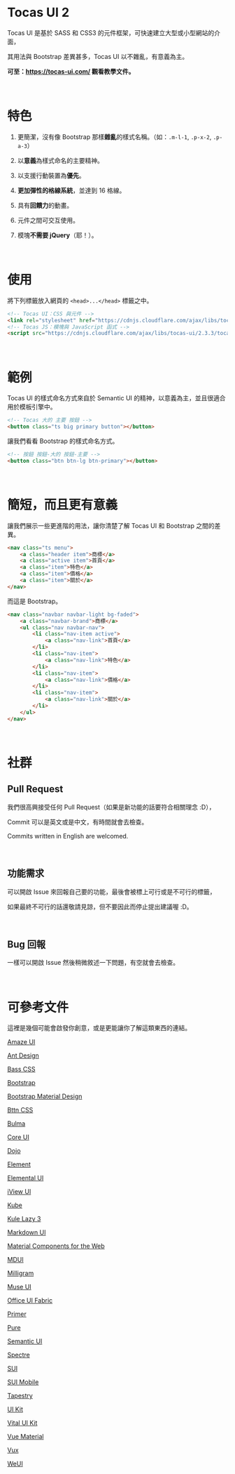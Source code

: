 

&nbsp;

# Tocas UI 2

Tocas UI 是基於 SASS 和 CSS3 的元件框架，可快速建立大型或小型網站的介面，

其用法與 Bootstrap 差異甚多，Tocas UI 以不雜亂，有意義為主。

**可至：https://tocas-ui.com/ 觀看教學文件。**

&nbsp;

# 特色

1. 更簡潔，沒有像 Bootstrap 那樣**雜亂**的樣式名稱。（如：`.m-l-1`, `.p-x-2`, `.p-a-3`）

2. 以**意義**為樣式命名的主要精神。

3. 以支援行動裝置為**優先**。

4. **更加彈性的格線系統**，並達到 16 格線。

5. 具有**回饋力**的動畫。

6. 元件之間可交互使用。

7. 模塊**不需要 jQuery**（耶！）。

&nbsp;

# 使用

將下列標籤放入網頁的 `<head>...</head>` 標籤之中。

```html
<!-- Tocas UI：CSS 與元件 -->
<link rel="stylesheet" href="https://cdnjs.cloudflare.com/ajax/libs/tocas-ui/2.3.3/tocas.css">
<!-- Tocas JS：模塊與 JavaScript 函式 -->
<script src="https://cdnjs.cloudflare.com/ajax/libs/tocas-ui/2.3.3/tocas.js"></script>
```

&nbsp;

# 範例

Tocas UI 的樣式命名方式來自於 Semantic UI 的精神，以意義為主，並且很適合用於模板引擎中。

```html
<!-- Tocas 大的 主要 按鈕 -->
<button class="ts big primary button"></button>
```

讓我們看看 Bootstrap 的樣式命名方式。

```html
<!-- 按鈕 按鈕-大的 按鈕-主要 -->
<button class="btn btn-lg btn-primary"></button>
```

&nbsp;

# 簡短，而且更有意義

讓我們展示一些更進階的用法，讓你清楚了解 Tocas UI 和 Bootstrap 之間的差異。

```html
<nav class="ts menu">
    <a class="header item">商標</a>
    <a class="active item">首頁</a>
    <a class="item">特色</a>
    <a class="item">價格</a>
    <a class="item">關於</a>
</nav>
```

而這是 Bootstrap。

```html
<nav class="navbar navbar-light bg-faded">
    <a class="navbar-brand">商標</a>
    <ul class="nav navbar-nav">
        <li class="nav-item active">
            <a class="nav-link">首頁</a>
        </li>
        <li class="nav-item">
            <a class="nav-link">特色</a>
        </li>
        <li class="nav-item">
            <a class="nav-link">價格</a>
        </li>
        <li class="nav-item">
            <a class="nav-link">關於</a>
        </li>
    </ul>
</nav>
```

&nbsp;

# 社群

## Pull Request

我們很高興接受任何 Pull Request（如果是新功能的話要符合相關理念 :D），

Commit 可以是英文或是中文，有時間就會去檢查。

Commits written in English are welcomed.

&nbsp;

## 功能需求

可以開啟 Issue 來回報自己要的功能，最後會被標上可行或是不可行的標籤，

如果最終不可行的話還敬請見諒，但不要因此而停止提出建議喔 :D。

&nbsp;

## Bug 回報

一樣可以開啟 Issue 然後稍微敘述一下問題，有空就會去檢查。

&nbsp;

# 可參考文件

這裡是幾個可能會啟發你創意，或是更能讓你了解這類東西的連結。

[Amaze UI](http://amazeui.org/)

[Ant Design](http://ant.design/)

[Bass CSS](http://www.basscss.com/)

[Bootstrap](http://v4-alpha.getbootstrap.com/)

[Bootstrap Material Design](http://rosskevin.github.io/bootstrap-material-design/)

[Bttn CSS](https://bttn.surge.sh/)

[Bulma](http://bulma.io/)

[Core UI](http://coreui.io/)

[Dojo](http://dojo.kickserv.com/)

[Element](http://element.eleme.io/)

[Elemental UI](http://elemental-ui.com/)

[iView UI](https://www.iviewui.com/)

[Kube](https://imperavi.com/kube/)

[Kule Lazy 3](http://www.kule.tw/)

[Markdown UI](https://jjuliano.github.io/markdown-ui/)

[Material Components for the Web](https://material.io/components/web/)

[MDUI](http://www.mdui.org/)

[Milligram](https://milligram.github.io/)

[Muse UI](https://museui.github.io/#/index)

[Office UI Fabric](http://dev.office.com/fabric#/components)

[Primer](http://primercss.io/)

[Pure](http://purecss.io/)

[Semantic UI](http://semantic-ui.com/)

[Spectre](https://picturepan2.github.io/spectre/)

[SUI](http://sui.taobao.org/sui/docs/)

[SUI Mobile](https://github.com/sdc-alibaba/SUI-Mobile)

[Tapestry](http://tapestry.wisembly.com/)

[UI Kit](https://getuikit.com/)

[Vital UI Kit](https://gss-fed.github.io/vital-ui-kit/index.html)

[Vue Material](https://vuematerial.io/)

[Vux](https://vux.li/)

[WeUI](https://weui.io/)

